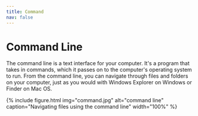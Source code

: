 ```yaml
---
title: Command
nav: false
---
```


# Command Line

The command line is a text interface for your computer. It's a program that takes in commands, which it passes on to the computer's operating system to run. From the command line, you can navigate through files and folders on your computer, just as you would with Windows Explorer on Windows or Finder on Mac OS.

{% include figure.html img="command.jpg" alt="command line" caption="Navigating files using the command line" width="100%" %}
